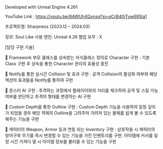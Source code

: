 Developed with Unreal Engine 4.261

YouTube Link : https://youtu.be/8AWUh4Qvnsg?si=qCrB40jTyw695ta1

프로젝트명: Sharpness (2023.12 – 2024.03)

장르: Soul Like
사용 엔진: Unreal 4.26
협업 유무 : X

[담당 구현 기술]

	Framework 부모 클래스를 상속받는 자식클래스 정의로 Character 구현
: 기본 Class 구현 후 상속을 통한 Character 관리의 효율성 증진

	Notify를 통한 실시간 Collision 및 효과 구현
: 공격 Collision의 활성화 여부와 해당 액션의 효과들을 Notify를 통하여 구현

	몬스터 AI 구현
: 추격하는 과정에서 플레이어와의 거리를 체크하여 공격 및 스킬 가능 여부를 판단하고 추격의 형태를 변경하는 AI 구현

	Custom Depth를 통한 Outline 구현
: Custom Depth 기능을 사용하여 일정 깊이가 되었을 경우 해당 객체의 Outline을 그려주어 가려져 있는 물체를 쉽게 볼 수 있도록 해주는 기능을 구현

	캐릭터의 Weapon, Armor 등과 연동 되는 Inventory 구현
: 상호작용 시 캐릭터의 방어구와 무기를 즉시 변경할 수 있는 기능을 가진 인벤토리를 구현. 아이템에 커서를 일정 시간 가져다 댈 시 아이템 정보를 불러올 수 있는 기능을 구현
